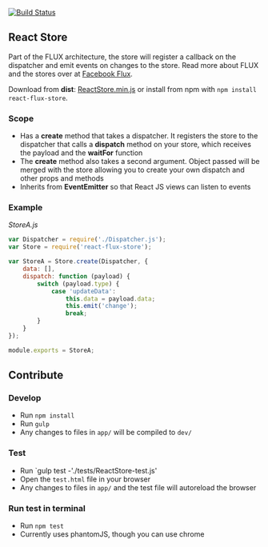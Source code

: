[![Build Status](https://travis-ci.org/christianalfoni/react-flux-store.svg?branch=master)](https://travis-ci.org/christianalfoni/react-flux-store)

## React Store

Part of the FLUX architecture, the store will register a callback on the dispatcher
and emit events on changes to the store. Read more about FLUX and the stores over at [Facebook Flux](http://facebook.github.io/flux/).

Download from **dist**: [ReactStore.min.js](https://rawgithub.com/christianalfoni/react-flux-store/master/dist/ReactStore.min.js) or install from npm with `npm install react-flux-store`.

### Scope
- Has a **create** method that takes a dispatcher. It registers the store to the dispatcher that calls a **dispatch** method on your store, which receives the payload and the **waitFor** function
- The **create** method also takes a second argument. Object passed will be merged with the store allowing you to create your own dispatch and other props and methods
- Inherits from **EventEmitter** so that React JS views can listen to events

### Example
*StoreA.js*
```javascript
var Dispatcher = require('./Dispatcher.js');
var Store = require('react-flux-store');

var StoreA = Store.create(Dispatcher, {
	data: [],
	dispatch: function (payload) {
		switch (payload.type) {
			case 'updateData':
				this.data = payload.data;
				this.emit('change');
				break;
		}
	}
});

module.exports = StoreA;
```

## Contribute

### Develop
* Run `npm install`
* Run `gulp`
* Any changes to files in `app/` will be compiled to `dev/`

### Test
* Run `gulp test -'./tests/ReactStore-test.js'
* Open the `test.html` file in your browser
* Any changes to files in `app/` and the test file will autoreload the browser

### Run test in terminal
* Run `npm test`
* Currently uses phantomJS, though you can use chrome
